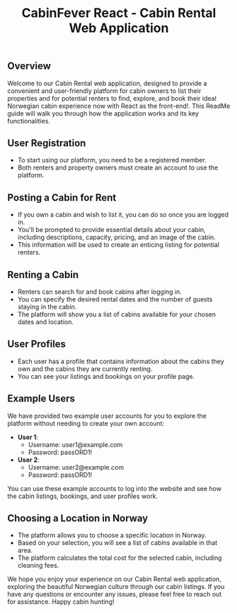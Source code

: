 <!DOCTYPE html>
<html lang="en">
<head>
  
</head>
<body>
    <header>
        <h1>CabinFever React - Cabin Rental Web Application</h1>
    </header>
    <div class="container">
        <h2>Overview</h2>
        <p></p>Welcome to our Cabin Rental web application, designed to provide a convenient and user-friendly platform for cabin owners to list their properties and for potential renters to find, explore, and book their ideal Norwegian cabin experience now with React as the front-end!. This ReadMe guide will walk you through how the application works and its key functionalities.</p>
    </div>
    

 <h2>User Registration</h2>
 <ul>
            <li>To start using our platform, you need to be a registered member.</li>
            <li>Both renters and property owners must create an account to use the platform.</li>
        </ul>

<h2>Posting a Cabin for Rent</h2>
        <ul>
            <li>If you own a cabin and wish to list it, you can do so once you are logged in.</li>
            <li>You'll be prompted to provide essential details about your cabin, including descriptions, capacity, pricing, and an image of the cabin.</li>
            <li>This information will be used to create an enticing listing for potential renters.</li>
        </ul>

<h2>Renting a Cabin</h2>
        <ul>
            <li>Renters can search for and book cabins after logging in.</li>
            <li>You can specify the desired rental dates and the number of guests staying in the cabin.</li>
            <li>The platform will show you a list of cabins available for your chosen dates and location.</li>
        </ul>

<h2>User Profiles</h2>
        <ul>
            <li>Each user has a profile that contains information about the cabins they own and the cabins they are currently renting.</li>
            <li>You can see your listings and bookings on your profile page.</li>
        </ul>

<h2>Example Users</h2>
        <p>We have provided two example user accounts for you to explore the platform without needing to create your own account:</p>
        <ul>
            <li><strong>User 1</strong>:
                <ul>
                    <li>Username: user1@example.com</li>
                    <li>Password: passORD1!</li>
                </ul>
            </li>
            <li><strong>User 2</strong>:
                <ul>
                    <li>Username: user2@example.com</li>
                    <li>Password: passORD1!</li>
                </ul>
            </li>
        </ul>
        <p>You can use these example accounts to log into the website and see how the cabin listings, bookings, and user profiles work.</p>

<h2>Choosing a Location in Norway</h2>
        <ul>
            <li>The platform allows you to choose a specific location in Norway.</li>
            <li>Based on your selection, you will see a list of cabins available in that area.</li>
            <li>The platform calculates the total cost for the selected cabin, including cleaning fees.</li>
        </ul>
 <p>We hope you enjoy your experience on our Cabin Rental web application, exploring the beautiful Norwegian culture through our cabin listings. If you have any questions or encounter any issues, please feel free to reach out for assistance. Happy cabin hunting!</p>
    
    
